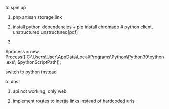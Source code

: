 to spin up

1) php artisan storage:link

2) install python dependencies + pip install chromadb # python client, unstructured
unstructured[pdf]


3)         
$process = new Process(['C:\Users\User\AppData\Local\Programs\Python\Python39\python.exe', $pythonScriptPath]);

switch to python instead


to dos:

1) api not working, only web

2) implement routes to inertia links instead of hardcoded urls